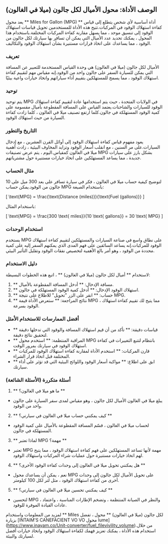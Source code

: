 ## الوصف الأداة: محول الأميال لكل جالون (ميلا في الغالون)

يعد محول ** Miles for Gallon (MPG) ** أداة أساسية لأي شخص يتطلع إلى قياس كفاءة استهلاك الوقود في المركبات.تتيح هذه الأداة للمستخدمين تحويل قياسات استهلاك الوقود إلى تنسيق موحد ، مما يسهل مقارنة كفاءة المركبات المختلفة.باستخدام هذا المحول ، يمكنك تحديد عدد الأميال التي يمكن أن تسافر بها سيارتك لكل جالون من الوقود ، مما يساعدك على اتخاذ قرارات مستنيرة بشأن استهلاك الوقود والتكاليف.

### تعريف

الأميال لكل جالون (ميلا في الغالون) هي وحدة القياس المستخدمة للتعبير عن المسافة التي يمكن للسيارة السفر على جالون واحد من الوقود.إنه مقياس مهم لتقييم كفاءة استهلاك الوقود ، مما يسمح للمستهلكين بتقييم أداء سياراتهم واتخاذ خيارات واعية بيئيًا.

### توحيد

يتم توحيد MPG في الولايات المتحدة ، حيث يتم استخدامها عادة لتقييم كفاءة استهلاك الوقود للسيارات والشاحنات.يعتمد القياس على المسافة المقطوعة بأميال مقسومة على كمية الوقود المستهلكة في جالون.كلما ارتفع تصنيف ميلا في الغالون ، كلما زادت كفاءة السيارة من حيث استهلاك الوقود.

### التاريخ والتطور

يعود مفهوم قياس كفاءة استهلاك الوقود إلى أوائل القرن العشرين ، مع إدخال السيارات.على مر السنين ، مع انقلب أسعار الوقود وتزايد المخاوف البيئية ، زادت أهمية ميلا في الغالون كمقياس.اليوم ، يتم عرض تصنيفات MPG بشكل بارز على سيارات جديدة ، مما يساعد المستهلكين على اتخاذ خيارات مستنيرة حول مشترياتهم.

### مثال الحساب

لتوضيح كيفية حساب ميلا في الغالون ، فكر في سيارة تسافر على بعد 300 ميل على 10 جالون من الوقود.يمكن حساب MPG باستخدام الصيغة:

\[ \text{MPG} = \frac{\text{Distance (miles)}}{\text{Fuel (gallons)}} \]

باستخدام المثال:

\[ \text{MPG} = \frac{300 \text{ miles}}{10 \text{ gallons}} = 30 \text{ MPG} \]

### استخدام الوحدات

يستخدم MPG على نطاق واسع في صناعة السيارات والمستهلكين لتقييم كفاءة استهلاك الوقود للمركبات.إنه يساعد السائقين على فهم المدى الذي يمكنهم السفر إليه على كمية محددة من الوقود ، وهو أمر بالغ الأهمية لتخصيص نفقات الوقود وتقليل التأثير البيئي.

### دليل الاستخدام

لاستخدام ** أميال لكل جالون (ميلا في الغالون) ** ، اتبع هذه الخطوات البسيطة:

1. ** مسافة الإدخال: ** أدخل المسافة المقطوعة بالأميال.
2. ** استهلاك الوقود الإدخال: ** أدخل كمية الوقود المستهلكة في جالون.
3. ** حساب: ** انقر على الزر "تحويل" للاطلاع على نتيجة MPG.
4. ** نتائج المراجعة: ** ستعرض الأداة قيمة MPG ، مما يتيح لك تقييم كفاءة استهلاك الوقود بسرعة.

### أفضل الممارسات للاستخدام الأمثل

- ** قياسات دقيقة: ** تأكد من أن قيم استهلاك المسافة والوقود التي تدخلها دقيقة لتحقيق نتائج دقيقة.
- ** المراقبة المنتظمة: ** استخدم محول MPG بانتظام لتتبع التغييرات في كفاءة استهلاك الوقود في سيارتك بمرور الوقت.
- ** قارن المركبات: ** استخدم الأداة لمقارنة كفاءة استهلاك الوقود للمركبات المختلفة قبل اتخاذ قرار الشراء.
- ** ابق على اطلاع: ** مواكبة أسعار الوقود واللوائح البيئية التي قد تؤثر على أداء سيارتك.

### أسئلة متكررة (الأسئلة الشائعة)

1. ** ما هو ميلا في الغالون؟ **
- يبلغ ميلا في الغالون الأميال لكل جالون ، وهو مقياس لمدى سفر السيارة على جالون واحد من الوقود.

2. ** كيف يمكنني حساب ميلا في الغالون في سيارتي؟ **
- لحساب ميلا في الغالون ، قسّم المسافة المقطوعة بالأميال على كمية الوقود المستهلكة في جالون.

3. ** لماذا تعتبر MPG مهمة؟ **
- تعتبر MPG مهمة لأنها تساعد المستهلكين على فهم كفاءة استهلاك الوقود ، مما يتيح لهم اتخاذ خيارات مستنيرة حول عمليات شراء المركبات واستهلاك الوقود.

4. ** هل يمكنني تحويل ميلا في الغالون إلى وحدات كفاءة الوقود الأخرى؟ **
- نعم ، يمكن أن يساعدك محول MPG على تحويل الأميال لكل جالون إلى وحدات أخرى من كفاءة استهلاك الوقود ، مثل لتر لكل 100 كيلومتر.

5. ** كيف يمكنني تحسين ميلا في الغالون في سيارتي؟ **
- لتحسين MPG ، والنظر في الصيانة المنتظمة ، وتضخم الإطارات المناسبة ، واعتماد عادات القيادة الموفرة للوقود.

لمزيد من المعلومات واستخدام ** Miles لكل جالون (ميلا في الغالون) ** محول ، تفضل بزيارة [INTAIM'S CANEFACIENT VO VO محول lume] (https://www.inayam.co/Unit-converter/fuel_filevivility_volume).من خلال استخدام هذه الأداة ، يمكنك تعزيز فهمك لكفاءة استهلاك الوقود واتخاذ خيارات أفضل لسيارتك والبيئة.